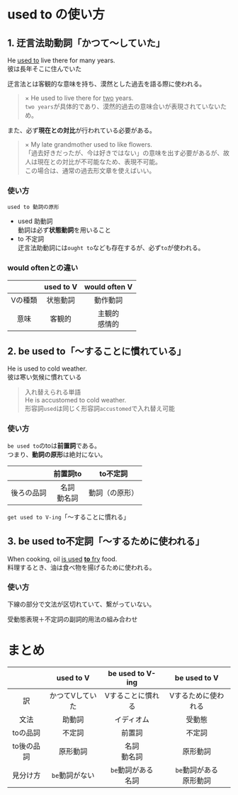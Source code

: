 # used to の使い方

## 1. 迂言法助動詞「かつて～していた」

He <u>used to</u> live there for many years.  
彼は長年そこに住んでいた

迂言法とは客観的な意味を持ち、漠然とした過去を語る際に使われる。

> × He used to live there for <u>two</u> years.  
> `two years`が具体的であり、漠然的過去の意味合いが表現されていないため。

また、必ず**現在との対比**が行われている必要がある。

> × My late grandmother used to like flowers.  
> 「過去好きだったが、今は好きではない」の意味を出す必要があるが、故人は現在との対比が不可能なため、表現不可能。  
> この場合は、通常の過去形文章を使えばいい。

### 使い方

`used to 動詞の原形`

- used 助動詞  
  動詞は必ず**状態動詞**を用いること
- to 不定詞  
  迂言法助動詞には`ought to`なども存在するが、必ず`to`が使われる。  



### would oftenとの違い

||used to V|would often V|
|:--:|:--:|:--:|
|Vの種類|状態動詞|動作動詞|
|意味|客観的|主観的<br>感情的|

## 2. be used to「～することに慣れている」

He is used to cold weather.  
彼は寒い気候に慣れている

> 入れ替えられる単語  
> He is accustomed to cold weather.  
> 形容詞`used`は同じく形容詞`accustomed`で入れ替え可能


### 使い方

`be used to`のtoは**前置詞**である。  
つまり、**動詞の原形**は絶対にない。

||前置詞to|to不定詞|
|:--:|:--:|:--:|
|後ろの品詞|名詞<br>動名詞|動詞（の原形）|

`get used to V-ing`「～することに慣れる」


## 3. be used to不定詞「～するために使われる」

When cooking, oil <u>is used</u> <u>**to** fry</u> food.  
料理するとき、油は食べ物を揚げるために使われる。

### 使い方

下線の部分で文法が区切れていて、繋がっていない。

受動態表現＋不定詞の副詞的用法の組み合わせ


# まとめ

||used to V|be used to V-ing|be used to V|
|:--:|:--:|:--:|:--:|
|訳|かつてVしていた|Vすることに慣れる|Vするために使われる|
|文法|助動詞|イディオム|受動態|
|toの品詞|不定詞|前置詞|不定詞|
|to後の品詞|原形動詞|名詞<br>動名詞|原形動詞|
|見分け方|`be`動詞がない|`be`動詞がある<br>名詞|`be`動詞がある<br>原形動詞|

